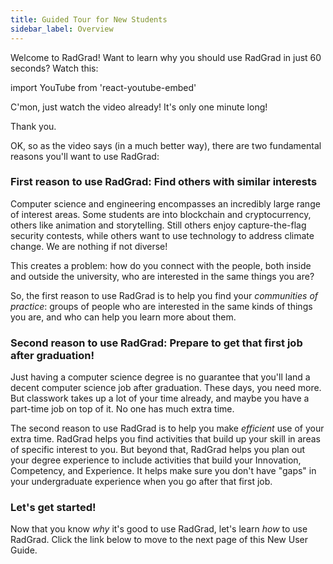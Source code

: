 ```yaml
---
title: Guided Tour for New Students
sidebar_label: Overview
---
```


Welcome to RadGrad!  Want to learn why you should use RadGrad in just 60 seconds?  Watch this:

import YouTube from 'react-youtube-embed'

<YouTube id="71WV4nYaIoI"/>


C'mon, just watch the video already!  It's only one minute long!

Thank you.

OK, so as the video says (in a much better way), there are two fundamental reasons you'll want to use RadGrad:

### First reason to use RadGrad: Find others with similar interests

Computer science and engineering encompasses an incredibly large range of interest areas. Some students are into blockchain and cryptocurrency, others like animation and storytelling.  Still others enjoy capture-the-flag security contests, while others want to use technology to address climate change.  We are nothing if not diverse!

This creates a problem: how do you connect with the people, both inside and outside the university, who are interested in the same things you are?

So, the first reason to use RadGrad is to help you find your *communities of practice*: groups of people who are interested in the same kinds of things you are, and who can help you learn more about them.

### Second reason to use RadGrad: Prepare to get that first job after graduation!

Just having a computer science degree is no guarantee that you'll land a decent computer science job after graduation.  These days, you need more.  But classwork takes up a lot of your time already, and maybe you have a part-time job on top of it.  No one has much extra time.

The second reason to use RadGrad is to help you make *efficient* use of your extra time.  RadGrad helps you find activities that build up your skill in areas of specific interest to you. But beyond that, RadGrad helps you plan out your degree experience to include activities that build your Innovation, Competency, and Experience. It helps make sure you don't have "gaps" in your undergraduate experience when you go after that first job.

### Let's get started!

Now that you know *why* it's good to use RadGrad, let's learn *how* to use RadGrad. Click the link below to move to the next page of this New User Guide.

